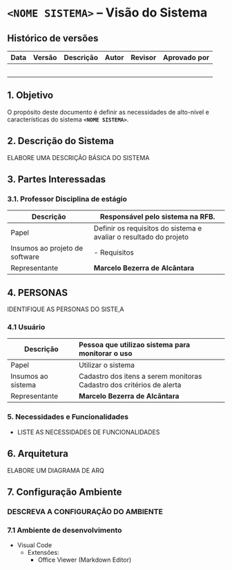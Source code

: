 # `<NOME SISTEMA>` – Visão do Sistema

## Histórico de versões

| **Data** | **Versão** | **Descrição** | **Autor** | **Revisor** | **Aprovado por** |
| -------------- | ----------------- | --------------------- | --------------- | ----------------- | ---------------------- |
|                |                   |                       |                 |                   |                        |
|                |                   |                       |                 |                   |                        |
|                |                   |                       |                 |                   |                        |
|                |                   |                       |                 |                   |                        |
|                |                   |                       |                 |                   |                        |

## **1. Objetivo**

O propósito deste documento é definir as necessidades de alto-nível e características do sistema **`<NOME SISTEMA>`**.

## **2. Descrição do Sistema**

ELABORE UMA DESCRIÇÃO BÁSICA DO SISTEMA


## **3. Partes Interessadas**

### **3.1. Professor Disciplina de estágio**

| **Descrição**          | **Responsável pelo sistema na RFB.**                       |
| ------------------------------ | ----------------------------------------------------------------- |
| Papel                          | Definir os requisitos do sistema e avaliar o resultado do projeto |
| Insumos ao projeto de software | - Requisitos                                                      |
| Representante                  | **Marcelo Bezerra de Alcântara**                           |

## **4. PERSONAS**

IDENTIFIQUE AS PERSONAS DO SISTE,A

### 4.1 Usuário

| **Descrição** | Pessoa que utilizao sistema para monitorar o uso                            |
| --------------------- | :-------------------------------------------------------------------------- |
| Papel                 | Utilizar o sistema                                                          |
| Insumos ao sistema    | Cadastro dos itens a serem monitoras<br />Cadastro dos critérios de alerta |
| Representante         | **Marcelo Bezerra de Alcântara**                                     |

### **5. Necessidades e Funcionalidades**

* LISTE AS NECESSIDADES DE FUNCIONALIDADES

## **6. Arquitetura**

ELABORE UM DIAGRAMA DE ARQ

## 7. Configuração Ambiente

### DESCREVA A CONFIGURAÇÃO DO AMBIENTE

### 7.1 Ambiente de desenvolvimento

* Visual Code
  * Extensões:
    * Office Viewer (Markdown Editor)
